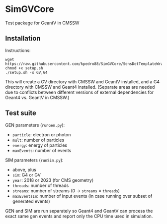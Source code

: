 # SimGVCore
Test package for GeantV in CMSSW

## Installation

Instructions:
```
wget https://raw.githubusercontent.com/kpedro88/SimGVCore/SensDetTemplateWrapper/setup.sh
chmod +x setup.sh
./setup.sh -s GV,G4
```

This will create a GV directory with CMSSW and GeantV installed, and a G4 directory with CMSSW and Geant4 installed.
(Separate areas are needed due to conflicts between different versions of external dependencies for Geant4 vs. GeantV in CMSSW.)

## Test suite

GEN parameters (`runGen.py`):
* `particle`: electron or photon
* `mult`: number of particles
* `energy`: energy of particles
* `maxEvents`: number of events

SIM parameters (`runSim.py`):
* above, plus
* `sim`: G4 or GV
* `year`: 2018 or 2023 (for CMS geometry)
* `threads`: number of threads
* `streams`: number of streams (0 -> `streams` = `threads`)
* `maxEventsIn`: number of input events (in case running over subset of generated events)

GEN and SIM are run separately so Geant4 and GeantV can process the exact same gen events and report only the CPU time used in simulation.
